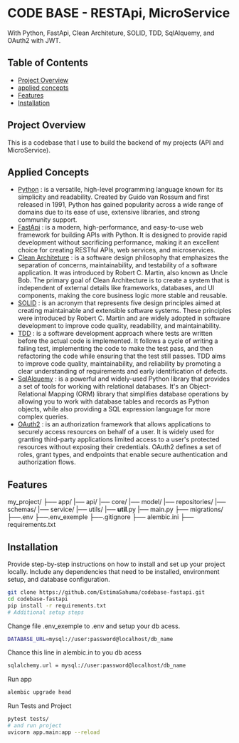 # CODE BASE - RESTApi, MicroService

With Python, FastApi, Clean Architeture, SOLID, TDD, SqlAlquemy, and OAuth2 with JWT.

## Table of Contents

- [Project Overview](#project-overview)
- [applied concepts](#applied-concepts)
- [Features](#features)
- [Installation](#installation)

## Project Overview

This is a codebase that I use to build the backend of my projects (API and MicroService).

## Applied Concepts

- [Python](https://www.python.org/) : is a versatile, high-level programming language known for its simplicity and readability. Created by Guido van Rossum and first released in 1991, Python has gained popularity across a wide range of domains due to its ease of use, extensive libraries, and strong community support.
- [FastApi](https://fastapi.tiangolo.com/) : is a modern, high-performance, and easy-to-use web framework for building APIs with Python. It is designed to provide rapid development without sacrificing performance, making it an excellent choice for creating RESTful APIs, web services, and microservices.
- [Clean Architeture](https://blog.cleancoder.com/uncle-bob/2012/08/13/the-clean-architecture.html) : is a software design philosophy that emphasizes the separation of concerns, maintainability, and testability of a software application. It was introduced by Robert C. Martin, also known as Uncle Bob. The primary goal of Clean Architecture is to create a system that is independent of external details like frameworks, databases, and UI components, making the core business logic more stable and reusable.
- [SOLID](https://realpython.com/courses/solid-principles-python/) : is an acronym that represents five design principles aimed at creating maintainable and extensible software systems. These principles were introduced by Robert C. Martin and are widely adopted in software development to improve code quality, readability, and maintainability.
- [TDD](https://realpython.com/tdd-python/) : is a software development approach where tests are written before the actual code is implemented. It follows a cycle of writing a failing test, implementing the code to make the test pass, and then refactoring the code while ensuring that the test still passes. TDD aims to improve code quality, maintainability, and reliability by promoting a clear understanding of requirements and early identification of defects.
- [SqlAlquemy](https://docs.sqlalchemy.org/en/20/) : is a powerful and widely-used Python library that provides a set of tools for working with relational databases. It's an Object-Relational Mapping (ORM) library that simplifies database operations by allowing you to work with database tables and records as Python objects, while also providing a SQL expression language for more complex queries.
- [OAuth2](https://datatracker.ietf.org/doc/html/rfc6750) : is an authorization framework that allows applications to securely access resources on behalf of a user. It is widely used for granting third-party applications limited access to a user's protected resources without exposing their credentials. OAuth2 defines a set of roles, grant types, and endpoints that enable secure authentication and authorization flows.

## Features

my_project/
├── app/
    |── api/
    |── core/
    |── model/
    |── repositories/
    |── schemas/
    |── service/
    |── utils/
    |── __util__.py
    |── main.py
├── migrations/
├──.env
├──.env_exemple
├──.gitignore
├── alembic.ini
├── requirements.txt

## Installation

Provide step-by-step instructions on how to install and set up your project locally. Include any dependencies that need to be installed, environment setup, and database configuration.

```bash
git clone https://github.com/EstimaSahuma/codebase-fastapi.git
cd codebase-fastapi
pip install -r requirements.txt
# Additional setup steps
```

Change file .env_exemple to .env and setup your db acess.
```bash
DATABASE_URL=mysql://user:password@localhost/db_name
```

Chance this line in alembic.in to you db acess
```bash
sqlalchemy.url = mysql://user:password@localhost/db_name
```

Run app
```bash
alembic upgrade head
```

Run Tests and Project
```bash
pytest tests/
# and run project
uvicorn app.main:app --reload
```





